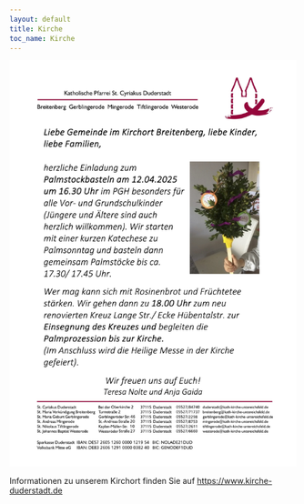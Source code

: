 ```yaml
---
layout: default
title: Kirche
toc_name: Kirche
---
```


<a href="#" class="image featured"><img src="images/Aushang-Palmsamstag-2025.jpg" alt="" /></a>

Informationen zu unserem  Kirchort finden Sie auf <a href="https://www.kirche-duderstadt.de/kirchorte/duderstadt-breitenberg-st-mariae-verkuendigung/">https://www.kirche-duderstadt.de</a>


